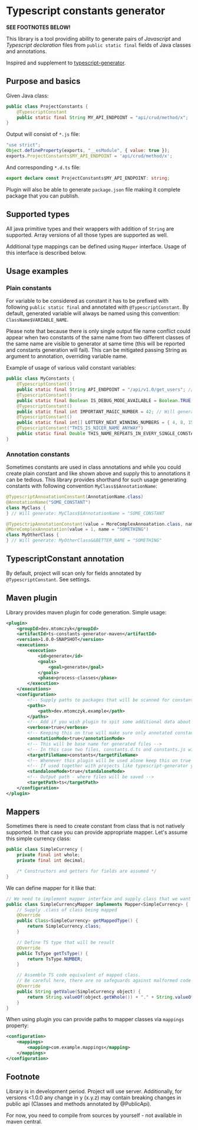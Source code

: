 # Typescript constants generator
**SEE FOOTNOTES BELOW!**

This library is a tool providing ability to generate pairs of *Javascript* and 
*Typescript declaration* files from ``public static final`` fields of Java classes and annotations.

Inspired and supplement to [typescript-generator](https://github.com/vojtechhabarta/typescript-generator).

## Purpose and basics
Given Java class:
```java
public class ProjectConstants {
    @TypescriptConstant
    public static final String MY_API_ENDPOINT = "api/crud/method/x";
}
```

Output will consist of ```*.js``` file:

```javascript
"use strict";
Object.defineProperty(exports, "__esModule", { value: true });
exports.ProjectConstants$MY_API_ENDPOINT = 'api/crud/method/x';
```

And corresponding ```*.d.ts``` file:
```typescript
export declare const ProjectConstants$MY_API_ENDPOINT: string;
```

Plugin will also be able to generate ``package.json`` file making it complete package that you can publish.

## Supported types
All java primitive types and their wrappers with addition of ``String`` are supported. 
Array versions of all those types are supported as well.

Additional type mappings can be defined using ``Mapper`` interface. Usage of this interface is described below.

## Usage examples
### Plain constants
For variable to be considered as constant it has to be prefixed with following `public static final` 
and annotated with `@TypescriptConstant`. By default, generated variable will always be named using 
this convention: `ClassName$VARIABLE_NAME`. 

Please note that because there is only single output file
name conflict could appear when two constants of the same name from two different classes of the same
name are visible to generator at same time (this will be reported and constants generation will fail).
This can be mitigated passing String as argument to annotation, overriding variable name.

Example of usage of various valid constant variables:
```java
public class MyConstants {
    @TypescriptConstant()
    public static final String API_ENDPOINT = "/api/v1.0/get_users"; // Will generate: MyConstants$API_ENDPOINT = "/api/v1.0/get_users"
    @TypescriptConstant()
    public static final Boolean IS_DEBUG_MODE_AVAILABLE = Boolean.TRUE; // Will generate: MyConstants$IMPORTANT_MAGIC_NUMBER = true
    @TypescriptConstant()
    public static final int IMPORTANT_MAGIC_NUMBER = 42; // Will generate: MyConstants$IMPORTANT_MAGIC_NUMBER = 42
    @TypescriptConstant()
    public static final int[] LOTTERY_NEXT_WINNING_NUMBERS = { 4, 8, 15, 16, 23, 42 }; // Will generate: MyConstants$LOTTERY_NEXT_WINNING_NUMBERS = [ 4, 8, 15, 16, 23, 42 ]
    @TypescriptConstant("THIS_IS_NICER_NAME_ANYWAY")
    public static final Double THIS_NAME_REPEATS_IN_EVERY_SINGLE_CONSTANTS_CLASS = 1d; // Will generate: MyConstants$THIS_IS_NICER_NAME_ANYWAY = 1
}
```

### Annotation constants
Sometimes constants are used in class annotations and while you could create plain constant and like
shown above and supply this to annotations it can be tedious. This library provides shorthand for such
usage generating constants with following convention ``MyClass$$AnnotationName``:
```java
@TypescriptAnnoatationConstant(AnnotationName.class)
@AnnotationName("SOME_CONSTANT")
class MyClass {
} // Will generate: MyClass$$AnnotationName = "SOME_CONSTANT

@TypesctripAnnotationConstant(value = MoreComplexAnnoatation.class, name = "BETTER_NAME", annotationField = "name" )
@MoreComplexAnnoatation(value = 1, name = "SOMETHING")
class MyOtherClass {
} // Will generate: MyOtherClass&&BETTER_NAME = "SOMETHING"
```

## TypescriptConstant annotation
By default, project will scan only for fields annotated by ``@TypescriptConstant``. See settings.

## Maven plugin
Library provides maven plugin for code generation. Simple usage:

```xml
<plugin>
    <groupId>dev.mtomczyk</groupId>
    <artifactId>ts-constants-generator-maven</artifactId>
    <version>1.0.0-SNAPSHOT</version>
    <executions>
        <execution>
            <id>generate</id>
            <goals>
                <goal>generate</goal>
            </goals>
            <phase>process-classes</phase>
        </execution>
    </executions>
    <configuration>
        <!-- Supply paths to packages that will be scanned for constants -->
        <paths>
            <path>dev.mtomczyk.example</path>
        </paths>
        <!-- Add if you wish plugin to spit some additional data about what it is doing -->
        <verbose>true</verbose>
        <!-- Keeping this on true will make sure only annotated constants will be scanned for generation -->
        <annotationMode>true</annotationMode>
        <!-- This will be base name for generated files -->
        <!-- In this case two files, constants.d.ts and constants.js will be created -->
        <targetFileName>constants</targetFileName>
        <!-- Whenever this plugin will be used alone keep this on true -->
        <!-- If used together with projects like typescript-generator you can disable package.json creation -->
        <standaloneMode>true</standaloneMode>
        <!-- Output path - where files will be saved -->
        <targetPath>ts</targetPath>
    </configuration>
</plugin>
```

## Mappers
Sometimes there is need to create constant from class that is not natively supported. In that case you can provide
appropriate mapper. Let's assume this simple currency class:

```Java
public class SimpleCurrency {
    private final int whole;
    private final int decimal;

    /* Constructors and getters for fields are assumed */
}
```

We can define mapper for it like that:

```Java
// We need to implement mapper interface and supply class that we want to map
public class SimpleCurrencyMapper implements Mapper<SimpleCurrency> {
    // Supply .class of class being mapped
    @Override
    public Class<SimpleCurrency> getMappedType() {
        return SimpleCurrency.class;
    }

    // Define TS type that will be result
    @Override
    public TsType getTsType() {
        return TsType.NUMBER;
    }

    // Assemble TS code equivalent of mapped class.
    // Be careful here, there are no safeguards against malformed code
    @Override
    public String getValue(SimpleCurrency object) {
        return String.valueOf(object.getWhole()) + "." + String.valueOf(object.getDecimal());
    }
}
```

When using plugin you can provide paths to mapper classes via ``mappings`` property:

```xml
<configuration>
    <mappings>
        <mapping>com.example.mappings</mapping>
    </mappings>
</configuration>
```

## Footnote
Library is in development period. Project will use server. Additionally, for versions <1.0.0
any change in y (x.y.z) may contain breaking changes in public api (Classes and methods annotated by @PublicApi).

For now, you need to compile from sources by yourself - not available in maven central.